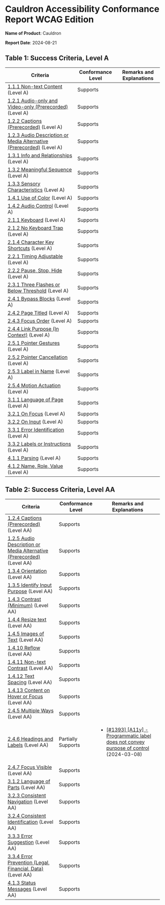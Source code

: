 # Cauldron Accessibility Conformance Report WCAG Edition

**Name of Product**: Cauldron

**Report Date**: 2024-08-21

## Table 1: Success Criteria, Level A

| Criteria | Conformance Level | Remarks and Explanations |
| --- | --- | --- |
| [1.1.1 Non-text Content](http://www.w3.org/TR/WCAG20/#text-equiv-all) (Level A) | Supports |  |
| [1.2.1 Audio-only and Video-only (Prerecorded)](http://www.w3.org/TR/WCAG20/#media-equiv-av-only-alt) (Level A) | Supports |  |
| [1.2.2 Captions (Prerecorded)](http://www.w3.org/TR/WCAG20/#media-equiv-captions) (Level A) | Supports |  |
| [1.2.3 Audio Description or Media Alternative (Prerecorded)](http://www.w3.org/TR/WCAG20/#media-equiv-audio-desc) (Level A) | Supports |  |
| [1.3.1 Info and Relationships](http://www.w3.org/TR/WCAG20/#content-structure-separation-programmatic) (Level A) | Supports |  |
| [1.3.2 Meaningful Sequence](http://www.w3.org/TR/WCAG20/#content-structure-separation-sequence) (Level A) | Supports |  |
| [1.3.3 Sensory Characteristics](http://www.w3.org/TR/WCAG20/#content-structure-separation-understanding) (Level A) | Supports |  |
| [1.4.1 Use of Color](http://www.w3.org/TR/WCAG20/#visual-audio-contrast-without-color) (Level A) | Supports |  |
| [1.4.2 Audio Control](http://www.w3.org/TR/WCAG20/#visual-audio-contrast-dis-audio) (Level A) | Supports |  |
| [2.1.1 Keyboard](http://www.w3.org/TR/WCAG20/#keyboard-operation-keyboard-operable) (Level A) | Supports |  |
| [2.1.2 No Keyboard Trap](http://www.w3.org/TR/WCAG20/#keyboard-operation-trapping) (Level A) | Supports |  |
| [2.1.4 Character Key Shortcuts](http://www.w3.org/TR/WCAG20/#keyboard-operation-keyboard-operable) (Level A) | Supports |  |
| [2.2.1 Timing Adjustable](http://www.w3.org/TR/WCAG20/#time-limits-required-behaviors) (Level A) | Supports |  |
| [2.2.2 Pause, Stop, Hide](http://www.w3.org/TR/WCAG20/#time-limits-pause) (Level A) | Supports |  |
| [2.3.1 Three Flashes or Below Threshold](http://www.w3.org/TR/WCAG20/#seizure-does-not-violate) (Level A) | Supports |  |
| [2.4.1 Bypass Blocks](http://www.w3.org/TR/WCAG20/#navigation-mechanisms-skip) (Level A) | Supports |  |
| [2.4.2 Page Titled](http://www.w3.org/TR/WCAG20/#navigation-mechanisms-title) (Level A) | Supports |  |
| [2.4.3 Focus Order](http://www.w3.org/TR/WCAG20/#navigation-mechanisms-focus-order) (Level A) | Supports |  |
| [2.4.4 Link Purpose (In Context)](http://www.w3.org/TR/WCAG20/#navigation-mechanisms-refs) (Level A) | Supports |  |
| [2.5.1 Pointer Gestures](http://www.w3.org/TR/WCAG20/#navigation-mechanisms-mult-loc) (Level A) | Supports |  |
| [2.5.2 Pointer Cancellation](http://www.w3.org/TR/WCAG20/#navigation-mechanisms-mult-loc) (Level A) | Supports |  |
| [2.5.3 Label in Name](http://www.w3.org/TR/WCAG20/#navigation-mechanisms-descriptive) (Level A) | Supports |  |
| [2.5.4 Motion Actuation](http://www.w3.org/TR/WCAG20/#navigation-mechanisms-motion-actuation) (Level A) | Supports |  |
| [3.1.1 Language of Page](http://www.w3.org/TR/WCAG20/#meaning-doc-lang-id) (Level A) | Supports |  |
| [3.2.1 On Focus](http://www.w3.org/TR/WCAG20/#consistent-behavior-receive-focus) (Level A) | Supports |  |
| [3.2.2 On Input](http://www.w3.org/TR/WCAG20/#consistent-behavior-unpredictable-change) (Level A) | Supports |  |
| [3.3.1 Error Identification](http://www.w3.org/TR/WCAG20/#minimize-error-identified) (Level A) | Supports |  |
| [3.3.2 Labels or Instructions](http://www.w3.org/TR/WCAG20/#minimize-error-cues) (Level A) | Supports |  |
| [4.1.1 Parsing](http://www.w3.org/TR/WCAG20/#ensure-compat-parses) (Level A) | Supports |  |
| [4.1.2 Name, Role, Value](http://www.w3.org/TR/WCAG20/#ensure-compat-rsv) (Level A) | Supports |  |

## Table 2: Success Criteria, Level AA

| Criteria | Conformance Level | Remarks and Explanations |
| --- | --- | --- |
| [1.2.4 Captions (Prerecorded)](http://www.w3.org/TR/WCAG20/#media-equiv-captions) (Level AA) | Supports |  |
| [1.2.5 Audio Description or Media Alternative (Prerecorded)](http://www.w3.org/TR/WCAG20/#media-equiv-audio-desc) (Level AA) | Supports |  |
| [1.3.4 Orientation](http://www.w3.org/TR/WCAG20/#visual-audio-contrast-orientation) (Level AA) | Supports |  |
| [1.3.5 Identify Input Purpose](http://www.w3.org/TR/WCAG20/#input-purposes) (Level AA) | Supports |  |
| [1.4.3 Contrast (Minimum)](http://www.w3.org/TR/WCAG20/#visual-audio-contrast-contrast) (Level AA) | Supports |  |
| [1.4.4 Resize text](http://www.w3.org/TR/WCAG20/#visual-audio-contrast-scale) (Level AA) | Supports |  |
| [1.4.5 Images of Text](http://www.w3.org/TR/WCAG20/#visual-audio-contrast-text-presentation) (Level AA) | Supports |  |
| [1.4.10 Reflow](http://www.w3.org/TR/WCAG20/#visual-audio-contrast-scale) (Level AA) | Supports |  |
| [1.4.11 Non-text Contrast](http://www.w3.org/TR/WCAG20/#visual-audio-contrast-contrast) (Level AA) | Supports |  |
| [1.4.12 Text Spacing](http://www.w3.org/TR/WCAG20/#visual-audio-contrast-spacing) (Level AA) | Supports |  |
| [1.4.13 Content on Hover or Focus](http://www.w3.org/TR/WCAG20/#visual-audio-contrast-dis-audio) (Level AA) | Supports |  |
| [2.4.5 Multiple Ways](http://www.w3.org/TR/WCAG20/#navigation-mechanisms-mult-loc) (Level AA) | Supports |  |
| [2.4.6 Headings and Labels](http://www.w3.org/TR/WCAG20/#navigation-mechanisms-descriptive) (Level AA) | Partially Supports | <ul> <li>[[#1393] [A11y] - Programmatic label does not convey purpose of control](https://github.com/dequelabs/cauldron/issues/1393) (2024-03-08)</li> </ul> |
| [2.4.7 Focus Visible](http://www.w3.org/TR/WCAG20/#navigation-mechanisms-focus-visible) (Level AA) | Supports |  |
| [3.1.2 Language of Parts](http://www.w3.org/TR/WCAG20/#meaning-doc-lang-id) (Level AA) | Supports |  |
| [3.2.3 Consistent Navigation](http://www.w3.org/TR/WCAG20/#consistent-behavior-consistent-locations) (Level AA) | Supports |  |
| [3.2.4 Consistent Identification](http://www.w3.org/TR/WCAG20/#consistent-behavior-consistent-functionality) (Level AA) | Supports |  |
| [3.3.3 Error Suggestion](http://www.w3.org/TR/WCAG20/#minimize-error-suggestions) (Level AA) | Supports |  |
| [3.3.4 Error Prevention (Legal, Financial, Data)](http://www.w3.org/TR/WCAG20/#minimize-error-reversible) (Level AA) | Supports |  |
| [4.1.3 Status Messages](http://www.w3.org/TR/WCAG20/#ensure-compat-rsv) (Level AA) | Supports |  |